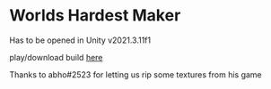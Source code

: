 # Worlds Hardest Maker

Has to be opened in Unity v2021.3.11f1

play/download build [here](https://berrygoodgamez.itch.io/worlds-hardest-maker)

Thanks to abho#2523 for letting us rip some textures from his game
